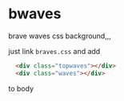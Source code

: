 # bwaves
brave waves css background,,,

just link `braves.css` and add

```html
  <div class="topwaves"></div>
  <div class="waves"></div>
```

to body
